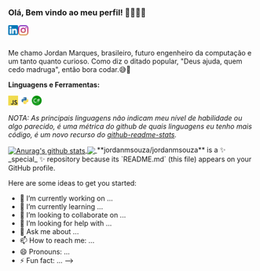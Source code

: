 ### Olá, Bem vindo ao meu perfil! 👋😄😄😉

<a href="https://www.linkedin.com/in/jordanmsouza/">
  <img align="left" alt="Anurag Hazra | CodeSandbox" width="20px" src="https://raw.githubusercontent.com/jordanmsouza/Incones/main/linkedin.png" />
</a>
<a href="https://www.instagram.com/jordan.msouza/?hl=pt-br">
  <img align="left" alt="Anurag's Discord" width="21px" src="https://github.com/jordanmsouza/Incones/blob/main/instagram.png?raw=true" />
</a>

<br />
<br />

Me chamo Jordan Marques, brasileiro, futuro engenheiro da computação e um tanto quanto curioso. Como diz o ditado popular, "Deus ajuda, quem cedo madruga", então bora codar.😅🤣

**Linguagens e Ferramentas:**  

<code><img height="20" src="https://raw.githubusercontent.com/github/explore/80688e429a7d4ef2fca1e82350fe8e3517d3494d/topics/javascript/javascript.png"></code>
<code><img height="20" src="https://raw.githubusercontent.com/github/explore/80688e429a7d4ef2fca1e82350fe8e3517d3494d/topics/python/python.png"></code>
<code><img height="20" src="https://raw.githubusercontent.com/github/explore/80688e429a7d4ef2fca1e82350fe8e3517d3494d/topics/csharp/csharp.png"></code>  


*NOTA: As principais linguagens não indicam meu nível de habilidade ou algo parecido, é uma métrica do github de quais linguagens eu tenho mais código, é um novo recurso do [github-readme-stats](https://github.com/anuraghazra/github-readme-stats).*


<a href="https://github.com/jordanmsouza/github-readme-stats">
  <img align="center" src="https://github-readme-stats.vercel.app/api?username=jordanmsouza&show_icons=true&include_all_commits=true&theme=material-palenight" alt="Anurag's github stats" />
</a>
<a href="https://github.com/jordanmsouza/github-readme-stats">
  <!-- Change the `github-readme-stats.anuraghazra1.vercel.app` to `github-readme-stats.vercel.app`  -->
  <img align="center" src="https://github-readme-stats.vercel.app/api/top-long/?username=jordanmsouza&layout=compact&theme=material-palenight"/>
</a>
<!--https://github-readme-stats.vercel.app/api/wakatime?username=willianrod -->
**jordanmsouza/jordanmsouza** is a ✨ _special_ ✨ repository because its `README.md` (this file) appears on your GitHub profile.

Here are some ideas to get you started:

- 🔭 I’m currently working on ...
- 🌱 I’m currently learning ...
- 👯 I’m looking to collaborate on ...
- 🤔 I’m looking for help with ...
- 💬 Ask me about ...
- 📫 How to reach me: ...
- 😄 Pronouns: ...
- ⚡ Fun fact: ...
-->

